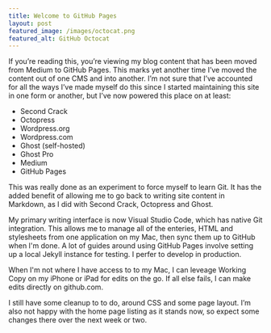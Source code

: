 ```yaml
---
title: Welcome to GitHub Pages
layout: post
featured_image: /images/octocat.png
featured_alt: GitHub Octocat
---
```


If you’re reading this, you’re viewing my blog content that has been moved from Medium to GitHub Pages. This marks yet another time I’ve moved the content out of one CMS and into another. I’m not sure that I’ve accounted for all the ways I’ve made myself do this since I started maintaining this site in one form or another, but I’ve now powered this place on at least:

* Second Crack
* Octopress
* Wordpress.org 
* Wordpress.com 
* Ghost (self-hosted)
* Ghost Pro
* Medium
* GitHub Pages

This was really done as an experiment to force myself to learn Git. It has the added benefit of allowing me to go back to writing site content in Markdown, as I did with Second Crack, Octopress and Ghost. 

My primary writing interface is now Visual Studio Code, which has native Git integration. This allows me to manage all of the enteries, HTML and stylesheets from one application on my Mac, then sync them up to GitHub when I'm done. A lot of guides around using GitHub Pages involve setting up a local Jekyll instance for testing. I perfer to develop in production.

When I'm not where I have access to to my Mac, I can leveage Working Copy on my iPhone or iPad for edits on the go. If all else fails, I can make edits directly on github.com.

I still have some cleanup to to do, around CSS and some page layout. I’m also not happy with the home page listing as it stands now, so expect some changes there over the next week or two.